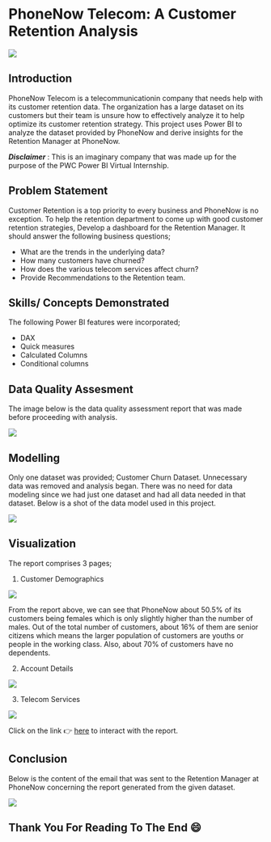# PhoneNow Telecom: A Customer Retention Analysis

![](pexels-fox-1038916.jpg)

## Introduction
PhoneNow Telecom is a telecommunicationin company that needs help with its customer retention data. The organization has a large dataset on its customers but their team is unsure how to effectively analyze it to help optimize its customer retention strategy. 
This project uses Power BI to analyze the dataset provided by PhoneNow and derive insights for the Retention Manager at PhoneNow. 

**_Disclaimer_** : This is an imaginary company that was made up for the purpose of the PWC Power BI Virtual Internship.

## Problem Statement
Customer Retention is a top priority to every business and PhoneNow is no exception. To help the retention department to come up with good customer retention strategies, 
Develop a dashboard for the Retention Manager. It should answer the following business questions;
   - What are the trends in the underlying data?
   - How many customers have churned?
   - How does the various telecom services affect churn?
   - Provide Recommendations to the Retention team.

## Skills/ Concepts Demonstrated
The following Power BI features were incorporated;
- DAX
- Quick measures
- Calculated Columns
- Conditional columns

## Data Quality Assesment
The image below is the data quality assessment report that was made before proceeding with analysis.

![](dataquality.JPG)

## Modelling
Only one dataset was provided; Customer Churn Dataset. Unnecessary data was removed and analysis began. There was no need for data modeling since we had just one dataset and had all data needed in that dataset. Below is a shot of the data model used in this project.

![](model.jpg)

## Visualization
The report comprises 3 pages;
1. Customer Demographics

![](customer.JPG)

From the report above, we can see that PhoneNow about 50.5% of its customers being females which is only slightly higher than the number of males. Out of the total number of customers, about 16% of them are senior citizens which means the larger population of customers are youths or people in the working class. Also, about 70% of customers have no dependents.

2. Account Details 

![](Account.JPG)

3. Telecom Services

![](services.JPG)

Click on the link :point_right: [here](https://app.powerbi.com/groups/me/reports/5feb0f82-e592-44b3-8b5c-8bb0bc7c7050/ReportSection24a2f56d77737b3323cb) to interact with the report.

## Conclusion
Below is the content of the email that was sent to the Retention Manager at PhoneNow concerning the report generated from the given dataset.

![](email.jpg)

## Thank You For Reading To The End :smile:

